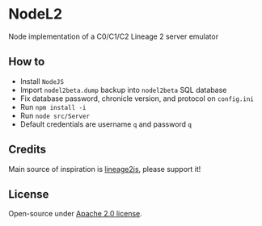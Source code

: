 # NodeL2
Node implementation of a C0/C1/C2 Lineage 2 server emulator

<h2>How to</h2>

* Install `NodeJS`
* Import `nodel2beta.dump` backup into `nodel2beta` SQL database
* Fix database password, chronicle version, and protocol on `config.ini`
* Run `npm install -i`
* Run `node src/Server`
* Default credentials are username `q` and password `q`

<h2>Credits</h2>

Main source of inspiration is <a href="https://github.com/lineage2js/lineage2js">lineage2js</a>, please support it!

<h2>License</h2>

Open-source under [Apache 2.0 license](https://www.apache.org/licenses/LICENSE-2.0).
